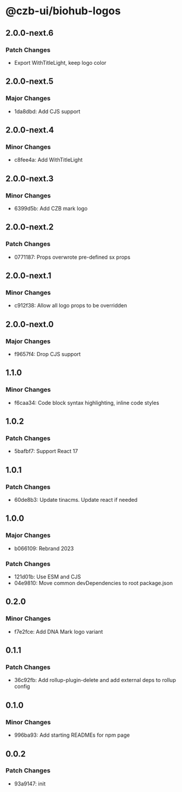 # @czb-ui/biohub-logos

## 2.0.0-next.6

### Patch Changes

- Export WithTitleLight, keep logo color

## 2.0.0-next.5

### Major Changes

- 1da8dbd: Add CJS support

## 2.0.0-next.4

### Minor Changes

- c8fee4a: Add WithTitleLight

## 2.0.0-next.3

### Minor Changes

- 6399d5b: Add CZB mark logo

## 2.0.0-next.2

### Patch Changes

- 0771187: Props overwrote pre-defined sx props

## 2.0.0-next.1

### Minor Changes

- c912f38: Allow all logo props to be overridden

## 2.0.0-next.0

### Major Changes

- f9657f4: Drop CJS support

## 1.1.0

### Minor Changes

- f6caa34: Code block syntax highlighting, inline code styles

## 1.0.2

### Patch Changes

- 5bafbf7: Support React 17

## 1.0.1

### Patch Changes

- 60de8b3: Update tinacms. Update react if needed

## 1.0.0

### Major Changes

- b066109: Rebrand 2023

### Patch Changes

- 121d01b: Use ESM and CJS
- 04e9810: Move common devDependencies to root package.json

## 0.2.0

### Minor Changes

- f7e2fce: Add DNA Mark logo variant

## 0.1.1

### Patch Changes

- 36c92fb: Add rollup-plugin-delete and add external deps to rollup config

## 0.1.0

### Minor Changes

- 996ba93: Add starting READMEs for npm page

## 0.0.2

### Patch Changes

- 93a9147: init
